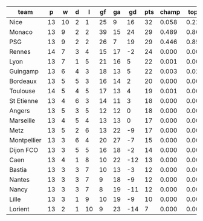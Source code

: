 |    team     | p  | w  | d | l  | gf | ga | gd  | pts | champ | top2  | top3  | top4  |  5-7  | bot4  | bot3  | bot2  |
|-------------|----|----|---|----|----|----|-----|-----|-------|-------|-------|-------|-------|-------|-------|-------|
| Nice        | 13 | 10 | 2 |  1 | 25 |  9 |  16 |  32 | 0.058 | 0.222 | 0.676 | 0.837 | 0.138 | 0.000 | 0.000 | 0.000|
| Monaco      | 13 |  9 | 2 |  2 | 39 | 15 |  24 |  29 | 0.489 | 0.869 | 0.971 | 0.991 | 0.008 | 0.000 | 0.000 | 0.000|
| PSG         | 13 |  9 | 2 |  2 | 26 |  7 |  19 |  29 | 0.446 | 0.854 | 0.966 | 0.990 | 0.010 | 0.000 | 0.000 | 0.000|
| Rennes      | 14 |  7 | 3 |  4 | 15 | 17 |  -2 |  24 | 0.000 | 0.005 | 0.042 | 0.135 | 0.345 | 0.013 | 0.006 | 0.001|
| Lyon        | 13 |  7 | 1 |  5 | 21 | 16 |   5 |  22 | 0.001 | 0.009 | 0.067 | 0.198 | 0.374 | 0.008 | 0.003 | 0.001|
| Guingamp    | 13 |  6 | 4 |  3 | 18 | 13 |   5 |  22 | 0.003 | 0.022 | 0.127 | 0.320 | 0.406 | 0.003 | 0.001 | 0.000|
| Bordeaux    | 13 |  5 | 5 |  3 | 16 | 14 |   2 |  20 | 0.000 | 0.004 | 0.025 | 0.086 | 0.275 | 0.031 | 0.013 | 0.005|
| Toulouse    | 14 |  5 | 4 |  5 | 17 | 13 |   4 |  19 | 0.001 | 0.009 | 0.071 | 0.216 | 0.405 | 0.005 | 0.003 | 0.001|
| St Etienne  | 13 |  4 | 6 |  3 | 14 | 11 |   3 |  18 | 0.000 | 0.002 | 0.016 | 0.064 | 0.264 | 0.031 | 0.014 | 0.007|
| Angers      | 13 |  5 | 3 |  5 | 12 | 12 |   0 |  18 | 0.000 | 0.002 | 0.022 | 0.083 | 0.270 | 0.031 | 0.015 | 0.005|
| Marseille   | 13 |  4 | 5 |  4 | 13 | 13 |   0 |  17 | 0.000 | 0.001 | 0.010 | 0.042 | 0.194 | 0.054 | 0.030 | 0.014|
| Metz        | 13 |  5 | 2 |  6 | 13 | 22 |  -9 |  17 | 0.000 | 0.000 | 0.002 | 0.011 | 0.086 | 0.167 | 0.100 | 0.049|
| Montpellier | 13 |  3 | 6 |  4 | 20 | 27 |  -7 |  15 | 0.000 | 0.000 | 0.003 | 0.014 | 0.093 | 0.162 | 0.100 | 0.049|
| Dijon FCO   | 13 |  3 | 5 |  5 | 16 | 18 |  -2 |  14 | 0.000 | 0.000 | 0.001 | 0.007 | 0.051 | 0.241 | 0.153 | 0.082|
| Caen        | 13 |  4 | 1 |  8 | 10 | 22 | -12 |  13 | 0.000 | 0.000 | 0.000 | 0.001 | 0.011 | 0.518 | 0.388 | 0.245|
| Bastia      | 13 |  3 | 3 |  7 | 10 | 13 |  -3 |  12 | 0.000 | 0.000 | 0.000 | 0.002 | 0.030 | 0.346 | 0.234 | 0.129|
| Nantes      | 13 |  3 | 3 |  7 |  9 | 18 |  -9 |  12 | 0.000 | 0.000 | 0.000 | 0.002 | 0.018 | 0.433 | 0.306 | 0.182|
| Nancy       | 13 |  3 | 3 |  7 |  8 | 19 | -11 |  12 | 0.000 | 0.000 | 0.000 | 0.001 | 0.013 | 0.513 | 0.381 | 0.236|
| Lille       | 13 |  3 | 1 |  9 | 10 | 19 |  -9 |  10 | 0.000 | 0.000 | 0.000 | 0.001 | 0.011 | 0.553 | 0.423 | 0.270|
| Lorient     | 13 |  2 | 1 | 10 |  9 | 23 | -14 |   7 | 0.000 | 0.000 | 0.000 | 0.000 | 0.001 | 0.894 | 0.830 | 0.724|
